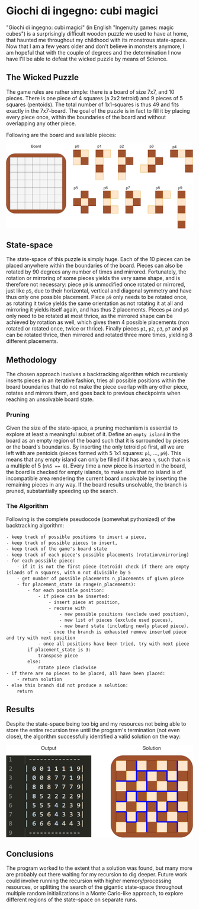 # Giochi di ingegno: cubi magici
"Giochi di ingegno: cubi magici" (in English "Ingenuity games: magic cubes") is a surprisingly difficult wooden puzzle we used to have at home, that haunted me throughout my childhood with its monstrous state-space. Now that I am a few years older and don't believe in monsters anymore, I am hopeful that with the couple of degrees and the determination I now have I'll be able to defeat the wicked puzzle by means of Science.

## The Wicked Puzzle
The game rules are rather simple: there is a board of size 7x7, and 10 pieces. There is one piece of 4 squares (a 2x2 tetroid) and 9 pieces of 5 squares (pentoids). The total number of 1x1-squares is thus 49 and fits exactly in the 7x7-board. The goal of the puzzle is in fact to fill it by placing every piece once,
within the boundaries of the board and without overlapping any other piece.

Following are the board and available pieces:

<img src="images/board_and_pieces.png" width="850" >

## State-space
The state-space of this puzzle is simply huge. Each of the 10 pieces can be placed anywhere within the boundaries of the board. Pieces can also be rotated by 90 degrees any number of times and mirrored. Fortunately, the rotation or mirroring of some pieces yields the very same shape, and is therefore not necessary: piece `p0` is unmodified once rotated or mirrored, just like `p5`, due to their horizontal, vertical and diagonal symmetry and have thus only one possible placement. Piece `p9` only needs to be rotated once, as rotating it twice yields the same orientation as not rotating it at all and mirroring it yields itself again, and has thus 2 placements. Pieces `p4` and `p6` only need to be rotated at most thrice, as the mirrored shape can be achieved by rotation as well, which gives them 4 possible placements (non rotated or rotated once, twice or thrice). Finally pieces `p1`, `p2`, `p3`, `p7` and `p8` can be rotated thrice, then mirrored and rotated three more times, yielding 8 different placements.

## Methodology
The chosen approach involves a backtracking algorithm which recursively inserts pieces in an iterative fashion, tries all possible positions within the board boundaries that do not make the piece overlap with any other piece, rotates and mirrors them, and goes back to previous checkpoints when reaching an unsolvable board state.

### Pruning
Given the size of the state-space, a pruning mechanism is essential to explore at least a meaningful subset of it.
Define an `empty island` in the board as an empty region of the board such that it is surrounded by pieces or the board's boundaries. By inserting the only tetroid `p0` first, all we are left with are pentoids (pieces formed with 5 1x1 squares: `p1`, ..., `p9`). This means that any empty island can only be filled if it has area `n`, such that `n` is a multiple of 5 (`n%5 == 0`). Every time a new piece is inserted in the board, the board is checked for empty islands, to make sure that no island is of incompatible area rendering the current board unsolvable by inserting the remaining pieces in any way. If the board results unsolvable, the branch is pruned, substantially speeding up the search.

### The Algorithm
Following is the complete pseudocode (somewhat pythonized) of the backtracking algorithm:

```
- keep track of possible positions to insert a piece,
- keep track of possible pieces to insert,
- keep track of the game's board state
- keep track of each piece's possible placements (rotation/mirroring)
- for each possible piece:
    - if it is not the first piece (tetroid) check if there are empty islands of n squares, with n not divisible by 5
    - get number of possible placements n_placements of given piece
    - for placement_state in range(n_placements):
        - for each possible position:
            - if piece can be inserted:
                - insert piece at position,
                - recurse with
                    - new possible positions (exclude used position),
                    - new list of pieces (exclude used pieces),
                    - new board state (including newly placed piece).
                - once the branch is exhausted remove inserted piece and try with next position
            - once all positions have been tried, try with next piece
        if placement_state is 3:
            transpose piece
        else:
            rotate piece clockwise
- if there are no pieces to be placed, all have been placed:
    - return solution
- else this branch did not produce a solution:
    return
```

## Results
Despite the state-space being too big and my resources not being able to store the entire recursion tree until the program's termination (not even close), the algorithm successfully identified a valid solution on the way:

<img src="images/solution.png" width="550" >


## Conclusions
The program worked to the extent that a solution was found, but many more are probably out there waiting for my recursion to dig deeper.
Future work could involve running the recursion with higher memory/processing resources, or splitting the search of the gigantic state-space throughout multiple random initializations in a Monte Carlo-like approach, to explore different regions of the state-space on separate runs.
